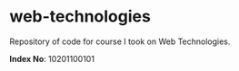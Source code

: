 # web-technologies
Repository of code for course I took on Web Technologies.

**Index No**: 10201100101
